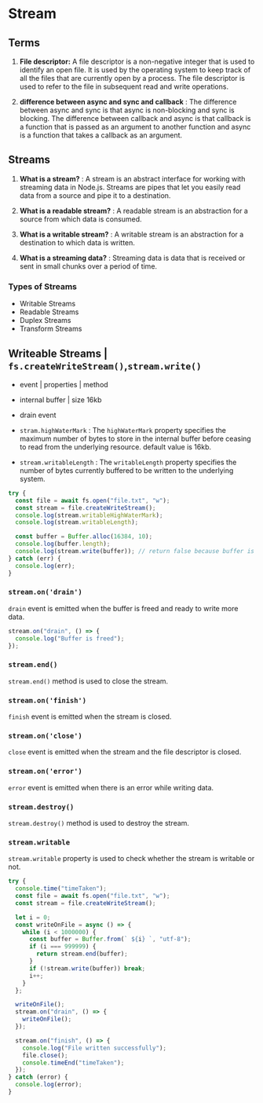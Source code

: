 # Stream

## Terms

1. **File descriptor:** A file descriptor is a non-negative integer that is used to identify an open file. It is used by the operating system to keep track of all the files that are currently open by a process. The file descriptor is used to refer to the file in subsequent read and write operations.

2. **difference between async and sync and callback** : The difference between async and sync is that async is non-blocking and sync is blocking. The difference between callback and async is that callback is a function that is passed as an argument to another function and async is a function that takes a callback as an argument.

## Streams

1. **What is a stream?** : A stream is an abstract interface for working with streaming data in Node.js. Streams are pipes that let you easily read data from a source and pipe it to a destination.

2. **What is a readable stream?** : A readable stream is an abstraction for a source from which data is consumed.

3. **What is a writable stream?** : A writable stream is an abstraction for a destination to which data is written.

4. **What is a streaming data?** : Streaming data is data that is received or sent in small chunks over a period of time.

### Types of Streams

- Writable Streams
- Readable Streams
- Duplex Streams
- Transform Streams

## Writeable Streams | `fs.createWriteStream()`,`stream.write()`

- event | properties | method
- internal buffer | size 16kb
- drain event

- `stram.highWaterMark` : The `highWaterMark` property specifies the maximum number of bytes to store in the internal buffer before ceasing to read from the underlying resource. default value is 16kb.
- `stream.writableLength` : The `writableLength` property specifies the number of bytes currently buffered to be written to the underlying system.

```javascript
try {
  const file = await fs.open("file.txt", "w");
  const stream = file.createWriteStream();
  console.log(stream.writableHighWaterMark);
  console.log(stream.writableLength);

  const buffer = Buffer.alloc(16384, 10);
  console.log(buffer.length);
  console.log(stream.write(buffer)); // return false because buffer is full.
} catch (err) {
  console.log(err);
}
```

### `stream.on('drain')`

`drain` event is emitted when the buffer is freed and ready to write more data.

```javascript
stream.on("drain", () => {
  console.log("Buffer is freed");
});
```

### `stream.end()`

`stream.end()` method is used to close the stream.

### `stream.on('finish')`

`finish` event is emitted when the stream is closed.

### `stream.on('close')`

`close` event is emitted when the stream and the file descriptor is closed.

### `stream.on('error')`

`error` event is emitted when there is an error while writing data.

### `stream.destroy()`

`stream.destroy()` method is used to destroy the stream.

### `stream.writable`

`stream.writable` property is used to check whether the stream is writable or not.

```javascript
try {
  console.time("timeTaken");
  const file = await fs.open("file.txt", "w");
  const stream = file.createWriteStream();

  let i = 0;
  const writeOnFile = async () => {
    while (i < 1000000) {
      const buffer = Buffer.from(` ${i} `, "utf-8");
      if (i === 999999) {
        return stream.end(buffer);
      }
      if (!stream.write(buffer)) break;
      i++;
    }
  };

  writeOnFile();
  stream.on("drain", () => {
    writeOnFile();
  });

  stream.on("finish", () => {
    console.log("File written successfully");
    file.close();
    console.timeEnd("timeTaken");
  });
} catch (error) {
  console.log(error);
}
```
